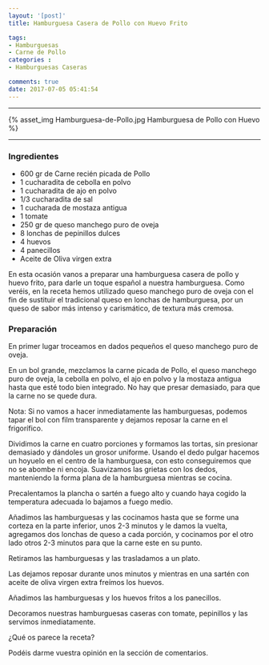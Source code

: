 ```yaml
---
layout: '[post]'
title: Hamburguesa Casera de Pollo con Huevo Frito

tags:
- Hamburguesas
- Carne de Pollo
categories :
- Hamburguesas Caseras

comments: true
date: 2017-07-05 05:41:54
---
```

---
{% asset_img Hamburguesa-de-Pollo.jpg Hamburguesa de Pollo con Huevo %}


---


### Ingredientes

- 600 gr de Carne recién picada de Pollo
- 1 cucharadita de cebolla en polvo
- 1 cucharadita de ajo en polvo
- 1/3 cucharadita de sal
- 1 cucharada de mostaza antigua
- 1 tomate
- 250 gr de queso manchego puro de oveja
- 8 lonchas de pepinillos dulces
- 4 huevos
- 4 panecillos
- Aceite de Oliva virgen extra

En esta ocasión vanos a preparar una hamburguesa casera de pollo y huevo frito, para darle un toque español a nuestra hamburguesa.
Como veréis, en la receta hemos utilizado queso manchego puro de oveja con el fin de sustituir el tradicional queso en lonchas de hamburguesa, por un queso de sabor más intenso y carismático, de textura más cremosa.

### Preparación

En primer lugar troceamos en dados pequeños el queso manchego puro de oveja.

En un bol grande, mezclamos la carne picada de Pollo, el queso manchego puro de oveja, la cebolla en polvo, el ajo en polvo y la mostaza antigua hasta que esté todo bien integrado. No hay que presar demasiado, para que la carne no se quede dura.

Nota: Si no vamos a hacer inmediatamente las hamburguesas, podemos tapar el bol con film transparente y dejamos reposar la carne en el frigorífico.

Dividimos la carne en cuatro porciones y formamos las tortas, sin presionar demasiado y dándoles un grosor uniforme. Usando el dedo pulgar hacemos un hoyuelo en el centro de la hamburguesa, con esto conseguiremos que no se abombe ni encoja.
Suavizamos las grietas con los dedos, manteniendo la forma plana de la hamburguesa mientras se cocina.

Precalentamos la plancha o sartén a fuego alto y cuando haya cogido la temperatura adecuada lo bajamos a fuego medio.

Añadimos las hamburguesas y las cocinamos hasta que se forme una corteza en la parte inferior,  unos 2-3 minutos y le damos la vuelta, agregamos dos lonchas de queso a cada porción, y cocinamos por el otro lado otros 2-3 minutos para que la carne este en su punto.

Retiramos las hamburguesas y las trasladamos a un plato.

Las dejamos reposar durante unos minutos y mientras en una sartén con aceite de oliva virgen extra freímos los huevos.

Añadimos las hamburguesas y los huevos fritos a los panecillos.

Decoramos nuestras hamburguesas caseras con tomate, pepinillos y las servimos inmediatamente.


¿Qué os parece la receta?

Podéis darme vuestra opinión en la sección de comentarios.
